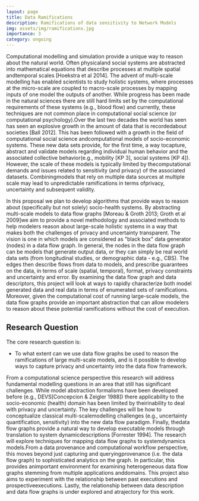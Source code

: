 ```yaml
---
layout: page
title: Data Ramifications
description: Ramifications of data sensitivity to Network Models
img: assets/img/ramifications.jpg
importance: 3
category: ongoing
---
```


Computational modelling and simulation provide a unique way to reason about the natural world. Often physicaland social systems are abstracted into mathematical equations that describe processes at multiple spatial andtemporal scales [Hoekstra et al 2014]. The advent of multi-scale modelling has enabled scientists to study holistic systems, where processes at the micro-scale are coupled to macro-scale processes by mapping inputs of one model the outputs of another. While progress has been made in the natural sciences there are still hard limits set by the computational requirements of these systems (e.g., blood flow) and currently, these techniques are not common place in computational social science (or computational psychology).Over the last two decades the world has seen has seen an explosive growth in the amount of data that is recordedabout societies [Ball 2012]. This has been followed with a growth in the field of computational social science andcomputational models of socio-economic systems. These new data sets provide, for the first time, a way tocapture, abstract and validate models regarding individual human behavior and the associated collective behavior(e.g., mobility [KP 3], social systems [KP 4]). However, the scale of these models is typically limited by thecomputational demands and issues related to sensitivity (and privacy) of the associated datasets. Combiningmodels that rely on multiple data sources at multiple scale may lead to unpredictable ramifications in terms ofprivacy, uncertainty and subsequent validity.

In this proposal we plan to develop algorithms that provide ways to reason about (specifically but not solely) socio-health systems. By abstracting multi-scale models to data flow graphs [Moreau &amp; Groth 2013; Groth et al 2009]we aim to provide a novel methodology and associated methods to help modelers reason about large-scale holistic systems in a way that makes both the challenges of privacy and uncertainty transparent. The vision is one in which models are considered as &quot;black box&quot; data generator (nodes) in a data flow graph. In general, the nodes in the data flow graph can be models that generate output data, or they can simply be real world data sets (from longitudinal studies, or demographic data - e.g., CBS). The edges then describe flows from data to models, and prescribe guarantees on the data, in terms of scale (spatial, temporal), format, privacy constraints and uncertainty and error. By examining the data flow graph and data descriptors, this project will look at ways to rapidly characterize both model generated data and real data in terms of enumerated sets of ramifications. Moreover, given the computational cost of running large-scale models, the data flow graphs provide an important abstraction that can allow modelers to reason about these potential ramifications without the cost of execution.

## Research Question

The core research question is:

- To what extent can we use data flow graphs be used to reason the ramifications of large multi-scale models, and is it possible to develop ways to capture privacy and uncertainty into the data flow framework.

From a computational science perspective this research will address fundamental modelling questions in an area that still has significant challenges. While model abstraction formalisms have been developed before (e.g., DEVS[Concepcion &amp; Zeigler 1988]) there applicability to the socio-economic (health) domain has been limited by theirinability to deal with privacy and uncertainty. The key challenges will be how to conceptualize classical multi-scalemodelling challenges (e.g., uncertainty quantification, sensitivity) into the new data flow paradigm. Finally, thedata flow graphs provide a natural way to develop executable models through translation to system dynamicdescriptions [Forrester 1994]. The research will explore techniques for mapping data flow graphs to systemdynamics models.From a data provenance and computational workflow perspective, this moves beyond just capturing and queryingprovenance (i.e. the data flow graph) to sophisticated analytics on the graph. In particular, this provides animportant environment for examining heterogeneous data flow graphs stemming from multiple applications anddomains. This project also aims to experiment with the relationship between past executions and prospectiveexecutions. Lastly, the relationship between data description and data flow graphs is under explored and atrajectory for this work.
